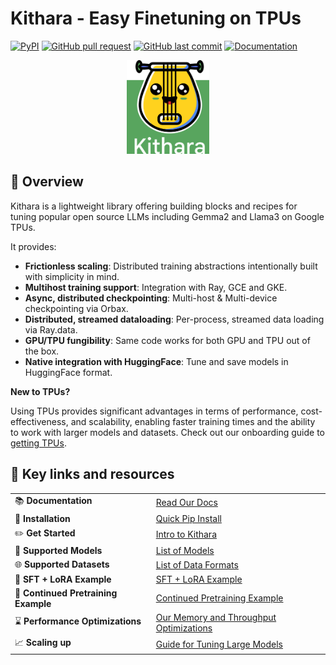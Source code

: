 # Kithara - Easy Finetuning on TPUs

[![PyPI](https://img.shields.io/pypi/v/kithara)](https://pypi.org/project/kithara/)
[![GitHub pull request](https://img.shields.io/badge/PRs-welcome-blue)](https://github.com/AI-Hypercomputer/kithara/pulls)
[![GitHub last commit](https://img.shields.io/github/last-commit/AI-Hypercomputer/kithara)](https://github.com/AI-Hypercomputer/kithara/commits/main)
[![Documentation](https://img.shields.io/badge/docs-latest-brightgreen)](https://kithara.readthedocs.io/en/latest/)

<div align="center">

<a href="https://kithara.readthedocs.io/en/latest"><picture>
<source media="(prefers-color-scheme: dark)" srcset="https://raw.githubusercontent.com/AI-Hypercomputer/kithara/main/docs/images/kithara_logo_with_green_bg.png">
<source media="(prefers-color-scheme: light)" srcset="https://raw.githubusercontent.com/AI-Hypercomputer/kithara/main/docs/images/kithara_logo_with_green_bg.png">
<img alt="kithara logo" src="https://raw.githubusercontent.com/AI-Hypercomputer/kithara/main/docs/images/kithara_logo_with_green_bg.png" height="150" style="max-width: 100%;">
</picture></a>

</div>

## 👋 Overview

Kithara is a lightweight library offering building blocks and recipes for tuning popular open source LLMs including Gemma2 and Llama3 on Google TPUs. 

It provides:

- **Frictionless scaling**: Distributed training abstractions intentionally built with simplicity in mind.
- **Multihost training support**: Integration with Ray, GCE and GKE.
- **Async, distributed checkpointing**: Multi-host & Multi-device checkpointing via Orbax.
- **Distributed, streamed dataloading**: Per-process, streamed data loading via Ray.data.
- **GPU/TPU fungibility**: Same code works for both GPU and TPU out of the box. 
- **Native integration with HuggingFace**: Tune and save models in HuggingFace format.

**New to TPUs?**

Using TPUs provides significant advantages in terms of performance, cost-effectiveness, and scalability, enabling faster training times and the ability to work with larger models and datasets. Check out our onboarding guide to [getting TPUs](https://kithara.readthedocs.io/en/latest/getting_tpus.html).

## 🔗 **Key links and resources**
|                                   |                                                                                                                             |
| --------------------------------- | --------------------------------------------------------------------------------------------------------------------------- |
| 📚 **Documentation**              | [Read Our Docs](https://kithara.readthedocs.io/en/latest/)                                                                  |
| 💾 **Installation**               | [Quick Pip Install](https://kithara.readthedocs.io/en/latest/installation.html) |
| ✏️ **Get Started**               | [Intro to Kithara](https://kithara.readthedocs.io/en/latest/quickstart.html) |
| 🌟 **Supported Models**           | [List of Models](https://kithara.readthedocs.io/en/latest/models.html)                           |
| 🌐 **Supported Datasets**       | [List of Data Formats](https://kithara.readthedocs.io/en/latest/datasets.html)                       |
| 🌵 **SFT + LoRA Example**       | [SFT + LoRA Example](https://kithara.readthedocs.io/en/latest/datasets.html)                       |
| 🌵 **Continued Pretraining Example**       | [Continued Pretraining Example](https://kithara.readthedocs.io/en/latest/datasets.html)                       |
| ⌛️ **Performance Optimizations** | [Our Memory and Throughput Optimizations](https://kithara.readthedocs.io/en/latest/optimizations.html)  |
| 📈 **Scaling up**                 | [Guide for Tuning Large Models](https://kithara.readthedocs.io/en/latest/scaling_with_ray.html)   |
